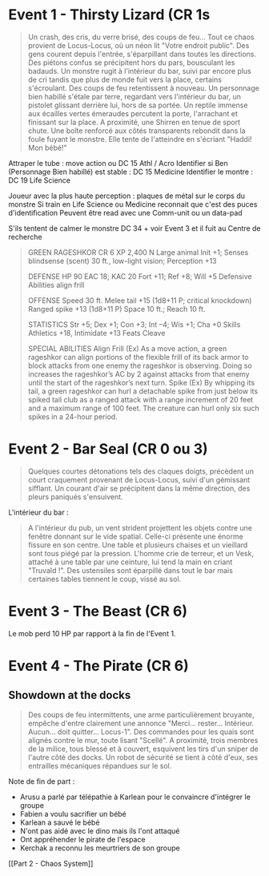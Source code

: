 # Event 1 - Thirsty Lizard (CR 1s

>Un crash, des cris, du verre brisé, des coups de feu… Tout ce chaos provient de Locus-Locus, où un néon lit "Votre endroit public". Des gens courent depuis l'entrée, s'éparpillant dans toutes les directions. Des piétons confus se précipitent hors du pars, bousculant les badauds. Un monstre rugit à l'intérieur du bar, suivi par encore plus de cri tandis que plus de monde fuit vers la place, certains s'écroulant. Des coups de feu retentissent à nouveau.
>Un personnage bien habillé s'étale par terre, regardant vers l'intérieur du bar, un pistolet glissant derrière lui, hors de sa portée. Un reptile immense aux écailles vertes émeraudes percutent la porte, l'arrachant et finissant sur la place. A proximité, une Shirren en tenue de sport chute. Une boîte renforcé aux côtés transparents rebondit dans la foule fuyant le monstre. Elle tente de l'atteindre en s'écriant "Haddi! Mon bébé!" 

Attraper le tube : move action ou DC 15 Athl / Acro
Identifier si Ben (Personnage Bien habillé) est stable : DC 15 Medicine
Identifier le montre : DC 19 Life Science

Joueur avec la plus haute perception : plaques de métal sur le corps du monstre
Si train en Life Science ou Medicine reconnait que c'est des puces d'identification
Peuvent être read avec une Comm-unit ou un data-pad

S'ils tentent de calmer le monstre DC 34 + voir Event 3 et il fuit au Centre de recherche

>GREEN RAGESHKOR CR 6 XP 2,400 N
> Large animal Init +1; Senses blindsense (scent) 30 ft., low-light vision; Perception +13 
> 
> DEFENSE 
> HP 90 EAC 18; KAC 20 Fort +11; Ref +8; Will +5 
> Defensive Abilities align frill 
> 
> OFFENSE 
> Speed 30 ft. Melee tail +15 (1d8+11 P; critical knockdown) 
> Ranged spike +13 (1d8+11 P) 
> Space 10 ft.; Reach 10 ft.
>  
>  STATISTICS Str +5; Dex +1; Con +3; Int –4; Wis +1; Cha +0 Skills Athletics +18, Intimidate +13 Feats Cleave 
>  
>  SPECIAL ABILITIES 
>  Align Frill (Ex) As a move action, a green rageshkor can align portions of the flexible frill of its back armor to block attacks from one enemy the rageshkor is observing. Doing so increases the rageshkor’s AC by 2 against attacks from that enemy until the start of the rageshkor’s next turn.
>  Spike (Ex) By whipping its tail, a green rageshkor can hurl a detachable spike from just below its spiked tail club as a ranged attack with a range increment of 20 feet and a maximum range of 100 feet. The creature can hurl only six such spikes in a 24-hour period.

# Event 2 - Bar Seal (CR 0 ou 3)

>Quelques courtes détonations tels des claques doigts, précèdent un court craquement provenant de Locus-Locus, suivi d'un gémissant sifflant. Un courant d'air se précipitent dans la même direction, des pleurs paniqués s'ensuivent. 

L'intérieur du bar :
>A l'intérieur du pub, un vent strident projettent les objets contre une fenêtre donnant sur le vide spatial. Celle-ci présente une énorme fissure en son centre. Une table et plusieurs chaises et un vieillard sont tous piégé par la pression. L'homme crie de terreur, et un Vesk, attaché à une table par une ceinture, lui tend la main en criant "Truvald !". Des ustensiles sont éparpillé dans tout le bar mais certaines tables tiennent le coup, vissé au sol. 

# Event 3 - The Beast (CR 6)

Le mob perd 10 HP par rapport à la fin de l'Event 1.

# Event 4 - The Pirate (CR 6)

## Showdown at the docks

>Des coups de feu intermittents, une arme particulièrement bruyante, empêche d'entre clairement une annonce "Merci... rester... Intérieur. Aucun... doit quitter... Locus-1". Des commandes pour les quais sont alignés contre le mur, toute lisant "Scellé". A proximité, trois membres de la milice, tous blessé et à couvert, esquivent les tirs d'un sniper de l'autre côté des docks. Un robot de sécurité se tient à côté d'eux, ses entrailles mécaniques répandues sur le sol.

Note de fin de part :

- Arusu a parlé par télépathie à Karlean pour le convaincre d'intégrer le groupe
- Fabien a voulu sacrifier un bébé
- Karlean a sauvé le bébé 
- N'ont pas aidé avec le dino mais ils l'ont attaqué
- Ont appréhender le pirate de l'espace
- Kerchak a reconnu les meurtriers de son groupe 

[[Part 2 - Chaos System]]